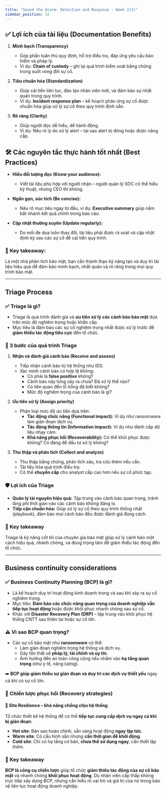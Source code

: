 ```yaml
---
title: "Sound the Alarm: Detection and Response - Week 2(2)"
sidebar_position: 32
---
```


## ✅ Lợi ích của tài liệu (Documentation Benefits)

1. **Minh bạch (Transparency)**

   - Góp phần tuân thủ quy định, hỗ trợ điều tra, đáp ứng yêu cầu bảo hiểm và pháp lý.
   - Ví dụ: **Chain of custody** – ghi lại quá trình kiểm soát bằng chứng trong suốt vòng đời sự cố.

2. **Tiêu chuẩn hóa (Standardization)**

   - Giúp cải tiến liên tục, đào tạo nhân viên mới, và đảm bảo sự nhất quán trong quy trình.
   - Ví dụ: **Incident response plan** – kế hoạch phản ứng sự cố được chuẩn hóa giúp xử lý sự cố theo quy trình định sẵn.

3. **Rõ ràng (Clarity)**
   - Giúp người đọc dễ hiểu, dễ hành động.
   - Ví dụ: Nêu rõ lý do xử lý alert – tại sao alert bị đóng hoặc được nâng cấp.

## 🛠️ Các nguyên tắc thực hành tốt nhất (Best Practices)

- **Hiểu đối tượng đọc (Know your audience):**

  - Viết tài liệu phù hợp với người nhận – người quản lý SOC có thể hiểu kỹ thuật, nhưng CEO thì không.

- **Ngắn gọn, súc tích (Be concise):**

  - Nêu rõ mục tiêu ngay từ đầu, ví dụ: **Executive summary** giúp nắm bắt nhanh kết quả chính trong báo cáo.

- **Cập nhật thường xuyên (Update regularly):**
  - Do mối đe dọa luôn thay đổi, tài liệu phải được rà soát và cập nhật định kỳ sau các sự cố để cải tiến quy trình.

### 📌 **Key takeaway:**

Là một nhà phân tích bảo mật, bạn cần thành thạo kỹ năng tạo và duy trì tài liệu hiệu quả để đảm bảo minh bạch, nhất quán và rõ ràng trong mọi quy trình bảo mật.

---

## Triage Process

### ✅ Triage là gì?

- Triage là quá trình đánh giá và **ưu tiên xử lý các cảnh báo bảo mật** dựa trên mức độ nghiêm trọng hoặc khẩn cấp.
- Mục tiêu là đảm bảo các sự cố nghiêm trọng nhất được xử lý trước để **giảm thiểu tác động tiêu cực** đến tổ chức.

### 🔄 3 bước của quá trình Triage

1. **Nhận và đánh giá cảnh báo (Receive and assess)**

   - Tiếp nhận cảnh báo từ hệ thống như IDS.
   - Xác minh cảnh báo có hợp lệ không:
     - Có phải là **false positive** không?
     - Cảnh báo này từng xảy ra chưa? Đã xử lý thế nào?
     - Có liên quan đến lỗ hổng đã biết không?
     - Mức độ nghiêm trọng của cảnh báo là gì?

2. **Ưu tiên xử lý (Assign priority)**

   - Phân loại mức độ ưu tiên dựa trên:
     - **Tác động chức năng (Functional impact):** Ví dụ như ransomware làm gián đoạn dịch vụ.
     - **Tác động thông tin (Information impact):** Ví dụ như đánh cắp dữ liệu nhạy cảm.
     - **Khả năng phục hồi (Recoverability):** Có thể khôi phục được không? Có đáng để đầu tư xử lý không?

3. **Thu thập và phân tích (Collect and analyze)**
   - Thu thập bằng chứng, phân tích sâu, tra cứu thêm nếu cần.
   - Tài liệu hóa quá trình điều tra.
   - Có thể **chuyển cấp** cho analyst cấp cao hơn nếu sự cố phức tạp.

### 🛡️ Lợi ích của Triage

- **Quản lý tài nguyên hiệu quả:** Tập trung vào cảnh báo quan trọng, tránh lãng phí thời gian vào các cảnh báo không đáng lo.
- **Tiếp cận chuẩn hóa:** Giúp xử lý sự cố theo quy trình thống nhất (playbook), đảm bảo mọi cảnh báo đều được đánh giá đúng cách.

### 📌 Key takeaway

Triage là kỹ năng cốt lõi của chuyên gia bảo mật giúp xử lý cảnh báo một cách hiệu quả, nhanh chóng, và đúng trọng tâm để giảm thiểu tác động đến tổ chức.

---

## Business continuity considerations

### ✅ Business Continuity Planning (BCP) là gì?

- Là kế hoạch duy trì hoạt động kinh doanh trong và sau khi xảy ra sự cố nghiêm trọng.
- Mục tiêu: **Đảm bảo các chức năng quan trọng của doanh nghiệp vẫn tiếp tục hoạt động** hoặc được khôi phục nhanh chóng sau sự cố.
- Khác với **Disaster Recovery Plan (DRP)** – tập trung vào khôi phục hệ thống CNTT sau thiên tai hoặc sự cố lớn.

### ⚠️ Vì sao BCP quan trọng?

- Các sự cố bảo mật như **ransomware** có thể:
  - Làm gián đoạn nghiêm trọng hệ thống và dịch vụ.
  - Gây tổn thất về **pháp lý, tài chính và uy tín**.
  - Ảnh hưởng đến an toàn công cộng nếu nhắm vào **hạ tầng quan trọng** (như y tế, năng lượng).

➡️ **BCP giúp giảm thiểu sự gián đoạn và duy trì các dịch vụ thiết yếu** ngay cả khi có sự cố lớn.

### 🔄 Chiến lược phục hồi (Recovery strategies)

#### 🔹 **Site Resilience – khả năng chống chịu hệ thống**

Tổ chức thiết kế hệ thống để có thể **tiếp tục cung cấp dịch vụ ngay cả khi bị gián đoạn**:

- **Hot site**: Bản sao hoàn chỉnh, sẵn sàng hoạt động **ngay lập tức**.
- **Warm site**: Có cấu hình sẵn nhưng **cần thời gian để khởi động**.
- **Cold site**: Chỉ có hạ tầng cơ bản, **chưa thể sử dụng ngay**, cần thiết lập thêm.

### 📌 Key takeaway

**BCP là công cụ chiến lược** giúp tổ chức **giảm thiểu tác động của sự cố bảo mật** và nhanh chóng **khôi phục hoạt động**. Dù nhân viên cấp thấp không trực tiếp xây dựng BCP, nhưng cần hiểu rõ vai trò và giá trị của nó trong bảo vệ liên tục hoạt động doanh nghiệp.
